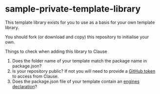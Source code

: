 # sample-private-template-library

This template library exists for you to use as a basis for your own template library.

You should fork (or download and copy) this repository to initialise your own.

Things to check when adding this library to Clause
1. Does the folder name of your template match the package name in package.json?
2. Is your repository public? If not you will need to provide a [GitHub token](https://github.com/settings/tokens) to access from Clause.
3. Does the package.json file of your template contain an [engines declaration](https://github.com/clauseHQ/sample-private-template-library/blob/master/my-contract/package.json#L8)?
